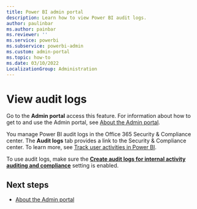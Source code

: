 ```yaml
---
title: Power BI admin portal
description: Learn how to view Power BI audit logs.
author: paulinbar
ms.author: painbar
ms.reviewer: ''
ms.service: powerbi
ms.subservice: powerbi-admin
ms.custom: admin-portal
ms.topic: how-to
ms.date: 03/10/2022
LocalizationGroup: Administration
---
```


# View audit logs

Go to the **Admin portal** access this feature. For information about how to get to and use the Admin portal, see [About the Admin portal](service-admin-portal.md).

You manage Power BI audit logs in the Office 365 Security & Compliance center. The **Audit logs** tab provides a link to the Security & Compliance center. To learn more, see [Track user activities in Power BI](service-admin-auditing.md).

To use audit logs, make sure the [**Create audit logs for internal activity auditing and compliance**](service-admin-portal.md#create-audit-logs-for-internal-activity-auditing-and-compliance) setting is enabled.

## Next steps

* [About the Admin portal](service-admin-portal.md)